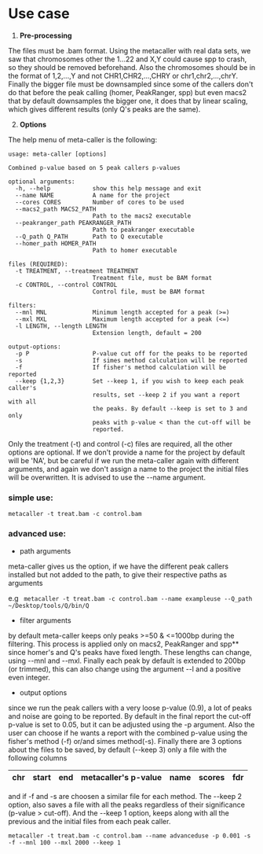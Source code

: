 # Use case

1. **Pre-processing**

The files must be .bam format. Using the metacaller with real data sets, we saw that chromosomes other the 1...22 and X,Y could cause spp to crash, so they should be removed beforehand. Also the chromosomes should be in the format of 1,2,...,Y and not CHR1,CHR2,...,CHRY or chr1,chr2,...,chrY. Finally the bigger file must be downsampled since some of the callers don't do that before the peak calling (homer, PeakRanger, spp) but even macs2 that by default downsamples the bigger one, it does that by linear scaling, which gives different results (only Q's peaks are the same).

2. **Options**

The help menu of meta-caller is the following:

```
usage: meta-caller [options]

Combined p-value based on 5 peak callers p-values

optional arguments:
  -h, --help            show this help message and exit
  --name NAME           A name for the project
  --cores CORES         Number of cores to be used
  --macs2_path MACS2_PATH
                        Path to the macs2 executable
  --peakranger_path PEAKRANGER_PATH
                        Path to peakranger executable
  --Q_path Q_PATH       Path to Q executable
  --homer_path HOMER_PATH
                        Path to homer executable

files (REQUIRED):
  -t TREATMENT, --treatment TREATMENT
                        Treatment file, must be BAM format
  -c CONTROL, --control CONTROL
                        Control file, must be BAM format

filters:
  --mnl MNL             Minimum length accepted for a peak (>=)
  --mxl MXL             Maximum length accepted for a peak (<=)
  -l LENGTH, --length LENGTH
                        Extension length, default = 200

output-options:
  -p P                  P-value cut off for the peaks to be reported
  -s                    If simes method calculation will be reported
  -f                    If fisher's method calculation will be reported
  --keep {1,2,3}        Set --keep 1, if you wish to keep each peak caller's
                        results, set --keep 2 if you want a report with all
                        the peaks. By default --keep is set to 3 and only
                        peaks with p-value < than the cut-off will be
                        reported.

```

Only the treatment (-t) and control (-c) files are required, all the other options are optional. If we don't provide a name for the project by default will be 'NA', but be careful if we run the meta-caller again with different arguments, and again we don't assign a name to the project the initial files will be overwritten. It is advised to use the --name argument.

### simple use:

``` metacaller -t treat.bam -c control.bam ```

### advanced use:

- path arguments

meta-caller gives us the option, if we have the different peak callers installed but not added to the path, to give their respective paths as arguments

e.g ``` metacaller -t treat.bam -c control.bam --name exampleuse --Q_path ~/Desktop/tools/Q/bin/Q```


- filter arguments

by default meta-caller keeps only peaks >=50 & <=1000bp during the filtering. This process is applied only on macs2, PeakRanger and spp** since homer's and Q's peaks have fixed length. These lengths can change, using --mnl and --mxl. Finally each peak by default is extended to 200bp (or trimmed), this can also change using the argument --l and a positive even integer.

- output options

since we run the peak callers with a very loose p-value (0.9), a lot of peaks and noise are going to be reported. By default in the final report the cut-off p-value is set to 0.05, but it can be adjusted using the -p argument. Also the user can choose if he wants a report with the combined p-value using the fisher's method (-f) or/and simes method(-s). Finally there are 3 options about the files to be saved, by default (--keep 3) only a file with the following columns

|chr|start|end|metacaller's p-value|name|scores|fdr|
|---|-----|---|--------------------|----|------|---|

and if -f and -s are choosen a similar file for each method. The --keep 2 option, also saves a file with all the peaks regardless of their significance (p-value > cut-off). And the --keep 1 option, keeps along with all the previous and the initial files from each peak caller.

 ```metacaller -t treat.bam -c control.bam --name advanceduse -p 0.001 -s -f --mnl 100 --mxl 2000 --keep 1```
